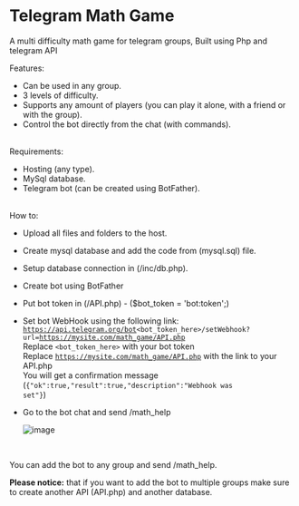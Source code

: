 # Telegram Math Game
A multi difficulty math game for telegram groups, Built using Php and telegram API

Features:
* Can be used in any group.
* 3 levels of difficulty.
* Supports any amount of players (you can play it alone, with a friend or with the group).
* Control the bot directly from the chat (with commands).

<br>Requirements:
* Hosting (any type).
* MySql database.
* Telegram bot (can be created using BotFather).

<br>How to:
* Upload all files and folders to the host.
* Create mysql database and add the code from (mysql.sql) file.
* Setup database connection in (/inc/db.php).
* Create bot using BotFather
* Put bot token in (/API.php) - ($bot_token = 'bot:token';)
* Set bot WebHook using the following link:<br>
<code>https://api.telegram.org/bot<bot_token_here>/setWebhook?url=https://mysite.com/math_game/API.php</code><br>
Replace <code><bot_token_here></code> with your bot token<br>
Replace <code>https://mysite.com/math_game/API.php</code> with the link to your API.php<br>
You will get a confirmation message (<code>{"ok":true,"result":true,"description":"Webhook was set"}</code>)
* Go to the bot chat and send /math_help
  
  ![image](https://user-images.githubusercontent.com/25286081/146095038-6d5f55e1-a766-4c2c-a612-b2f5afce67fb.png)
  
  <br>
<p>You can add the bot to any group and send /math_help.</p>
<p><strong>Please notice:</strong> that if you want to add the bot to multiple groups make sure to create another API (API.php) and another database.</p>  
  
